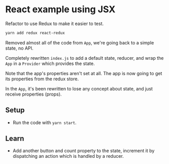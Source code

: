 # React example using JSX

Refactor to use Redux to make it easier to test.

```bash
yarn add redux react-redux
```

Removed almost all of the code from `App`, we're going back to a simple state, no API.

Completely rewritten `index.js` to add a default state, reducer, and wrap the `App` in a `Provider` which provides the state.

Note that the app's properties aren't set at all. The app is now going to get its properties from the redux store.

In the `App`, it's been rewritten to lose any concept about state, and just receive properties (props).

## Setup

* Run the code with `yarn start`.

## Learn

* Add another button and count property to the state, increment it by dispatching an action which is handled by a reducer.